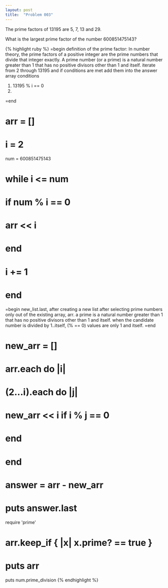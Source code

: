 ```yaml
---
layout: post
title:  "Problem 003"
---
```

The prime factors of 13195 are 5, 7, 13 and 29.

What is the largest prime factor of the number 600851475143?

{% highlight ruby %}
=begin
definition of the prime factor: In number theory, the prime factors of a positive integer are the prime
	numbers that divide that integer exactly. A prime number (or a prime) is a natural number greater than 1
	that has no positive divisors other than 1 and itself.
iterate from 2 through 13195 and if conditions are met add them into the answer array
conditions
1. 13195 % i == 0
2. 
=end
# arr = []
# i = 2
num = 600851475143
# while i <= num
# 	if num % i == 0
# 		arr << i
# 	end
# 	i += 1
# end
=begin
new_list.last, after creating a new list after selecting prime numbers only out of the existing array, arr.
a prime is a natural number greater than 1 that has no positive divisors other than 1 and itself.
when the candidate number is divided by 1..itself, (% == 0) values are only 1 and itself.
=end
# new_arr = []
# arr.each do |i|
# 	(2...i).each do |j|
# 		new_arr << i if i % j == 0
#  	end
# end
# answer = arr - new_arr
# puts answer.last
require 'prime'
# arr.keep_if { |x| x.prime? == true }
# puts arr
puts num.prime_division
{% endhighlight %}

<!-- You’ll find this post in your `_posts` directory. Go ahead and edit it and re-build the site to see your changes. You can rebuild the site in many different ways, but the most common way is to run `jekyll serve`, which launches a web server and auto-regenerates your site when a file is updated.

To add new posts, simply add a file in the `_posts` directory that follows the convention `YYYY-MM-DD-name-of-post.ext` and includes the necessary front matter. Take a look at the source for this post to get an idea about how it works.

Jekyll also offers powerful support for code snippets:

{% highlight ruby %}
def print_hi(name)
  puts "Hi, #{name}"
end
print_hi('Tom')
#=> prints 'Hi, Tom' to STDOUT.
{% endhighlight %}

Check out the [Jekyll docs][jekyll] for more info on how to get the most out of Jekyll. File all bugs/feature requests at [Jekyll’s GitHub repo][jekyll-gh]. If you have questions, you can ask them on [Jekyll’s dedicated Help repository][jekyll-help].

[jekyll]:      http://jekyllrb.com
[jekyll-gh]:   https://github.com/jekyll/jekyll
[jekyll-help]: https://github.com/jekyll/jekyll-help
 -->